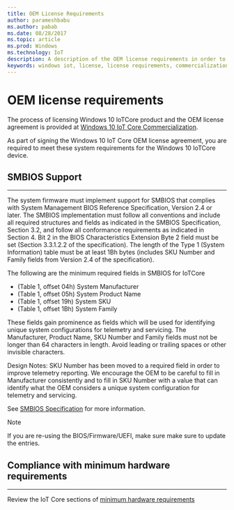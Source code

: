 ```yaml
---
title: OEM License Requirements
author: parameshbabu
ms.author: pabab
ms.date: 08/28/2017
ms.topic: article
ms.prod: Windows
ms.technology: IoT
description: A description of the OEM license requirements in order to commercialize with Windows 10 IoT.
keywords: windows iot, license, license requirements, commercialization, OEM license requirements
---
```


# OEM license requirements

The process of licensing Windows 10 IoTCore product and the OEM license agreement is provided at [Windows 10 IoT Core Commercialization](https://www.windowsforiotdevices.com/).

As  part of signing the Windows 10 IoT Core OEM license agreement, you are required to meet these system requirements for the Windows 10 IoTCore device.

## SMBIOS Support
___

The system firmware must implement support for SMBIOS that complies with System Management BIOS Reference Specification, Version 2.4 or later. The SMBIOS implementation must follow all conventions and include all required structures and fields as indicated in the SMBIOS Specification, Section 3.2, and follow all conformance requirements as indicated in Section 4. Bit 2 in the BIOS Characteristics Extension Byte 2 field must be set (Section 3.3.1.2.2 of the specification). The length of the Type 1 (System Information) table must be at least 1Bh bytes (includes SKU Number and Family fields from Version 2.4 of the specification).

The following are the minimum required fields in SMBIOS for IoTCore 

* (Table 1, offset 04h) System Manufacturer
* (Table 1, offset 05h) System Product Name
* (Table 1, offset 19h) System SKU
* (Table 1, offset 1Bh) System Family

These fields gain prominence as fields which will be used for identifying unique system configurations for telemetry and servicing. The Manufacturer, Product Name, SKU Number and Family fields must not be longer than 64 characters in length. Avoid leading or trailing spaces or other invisible characters.

Design Notes: SKU Number has been moved to a required field in order to improve telemetry reporting. We encourage the OEM to be careful to fill in Manufacturer consistently and to fill in SKU Number with a value that can identify what the OEM considers a unique system configuration for telemetry and servicing.

See [SMBIOS Specification](https://msdn.microsoft.com/library/windows/hardware/dn932824(v=vs.85).aspx#system_fundamentals_smbios_smbiosspecification) for more information.

> [!NOTE]
> If you are re-using the BIOS/Firmware/UEFI, make sure make sure to update the entries.


## Compliance with minimum hardware requirements
___

Review the IoT Core sections of [minimum hardware requirements](https://msdn.microsoft.com/library/windows/hardware/dn915086(v=vs.85).aspx)
